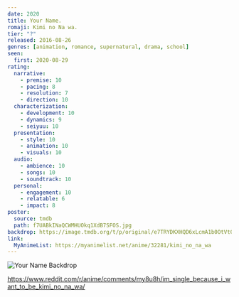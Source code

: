 ```yaml
---
date: 2020
title: Your Name.
romaji: Kimi no Na wa.
tier: "?"
released: 2016-08-26
genres: [animation, romance, supernatural, drama, school]
seen:
  first: 2020-08-29
rating:
  narrative:
    - premise: 10
    - pacing: 8
    - resolution: 7
    - direction: 10
  characterization:
    - development: 10
    - dynamics: 9
    - seiyuu: 10
  presentation:
    - style: 10
    - animation: 10
    - visuals: 10
  audio:
    - ambience: 10
    - songs: 10
    - soundtrack: 10
  personal:
    - engagement: 10
    - relatable: 6
    - impact: 8
poster:
  source: tmdb
  path: f7UABkINaQCWMHUOkq1XdB7SFOS.jpg
backdrop: https://image.tmdb.org/t/p/original/e7TRYDKXHQD6xLcmA1b0OtVt0E0.jpg
link:
  MyAnimeList: https://myanimelist.net/anime/32281/kimi_no_na_wa
---
```


![Your Name Backdrop](https://image.tmdb.org/t/p/original/3VIRYQTEC6pZSv3kUE5yPGVVg0i.jpg)

<https://www.reddit.com/r/anime/comments/my8u8h/im_single_because_i_want_to_be_kimi_no_na_wa/>
